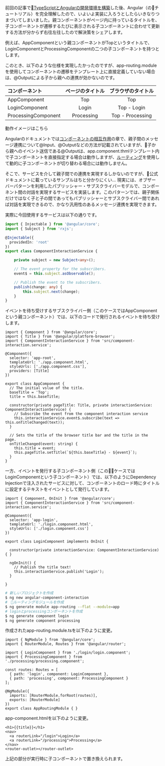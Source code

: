 
前回の記事で[TypeScriptとAngularの開発環境を構築](https://qiita.com/narista/items/500a4afd0bad8620461f)した後、Angular（のチュートリアル）を完全理解したので、いよいよ実装に入ろうとしたらいきなりつまづいてしまいました。親コンポーネントがページ内に持っているタイトルを、子コンポーネントが遷移するたびに表示される子コンポーネントに合わせて更新する方法が分からず右往左往したので解決策をシェアします。

例えば、AppComponentという親コンポーネントがTopというタイトルで、LoginComponentとProcessingComponentの二つの子コンポーネントを持つとします。

このとき、以下のような仕様を実現したかったのですが、app-routing.moduleを使用してコンポーネントの遷移をテンプレート上に直接定義していない場合は、@Outputによる子から親への連携が効かないのです。

| コンポーネント | ページのタイトル | ブラウザのタイトル |
|:-------------|:-------------:|:---------------:|
| AppComponent | Top | Top |
| LoginComponent | Login | Top - Login |
| ProcessingComponent| Processing | Top - Processing |

動作イメージはこちら


Angularのドキュメントでは[コンポーネントの相互作用](https://angular.jp/guide/component-interaction)の章で、親子間のメッセージ連携について@Input、@Outputなどの方法が記載されていますが、子から親へのイベント送信である@Outputは、app.component.thmlテンプレート内で子コンポーネントを直接指定する場合は動作しますが、[ルーティング](https://angular.jp/tutorial/toh-pt5)を使用して動的に子コンポーネントが切り替わる場合には動作しません。

そこで、サービスを介して親子間での連携を実現するしかないのですが、公式ドキュメントに載っているサンプルはちと分かりにくい… 現実には、オブザーバーパターンを利用したパブリッシャー・サブスクライバーモデルで、コンポーネント間の対話を実現するサービスを実装します。このパターンでは、親子関係だけではなく子と子の間であってもパブリッシャーとサブスクライバー間であれば対話を実現できるので、かなり汎用性のあるメッセージ連携を実現できます。

実際に今回使用するサービスは以下の通りです。

```TypeScript:component-interaction.service.ts
import { Injectable } from '@angular/core';
import { Subject } from 'rxjs';

@Injectable({
  providedIn: 'root'
})
export class ComponentInteractionService {

    private subject = new Subject<any>();

    // The event property for the subscribers.
    event$ = this.subject.asObservable();

    // Publish the event to the subscribers.
    publish(change: any) {
        this.subject.next(change);
    }
}
```

イベントを待ち受けするサブスクライバー側（このケースではAppComponentという親コンポーネント）では、以下のコードで発行されるイベントを待ち受けします。

```TypeScript: app.component.ts
import { Component } from '@angular/core';
import { Title } from '@angular/platform-browser';
import { ComponentInteractionService } from 'src/component-interaction.service';

@Component({
  selector: 'app-root',
  templateUrl: './app.component.html',
  styleUrls: ['./app.component.css'],
  providers: [Title]
})

export class AppComponent {
  // The initial vslue of the title.
  baseTitle = 'Top';
  title = this.baseTitle;

  constructor(private pageTitle: Title, private interactionService: ComponentInteractionService) {
    // Subscribe the event from the component interaction service
    this.interactionService.event$.subscribe(text => this.onTitleChanged(text));
  }

  // Sets the title of the browser title bar and the title in the page.
  onTitleChanged(event: string) {
    this.title = event;
    this.pageTitle.setTitle(`${this.baseTitle} - ${event}`);
  }
}
```

一方、イベントを発行する子コンポーネント側（このケースではLoginComponentという子コンポーネント）では、以下のようにDependency Injectionで注入されたサービスに対して、コンポーネントのロード時にタイトルに設定するテキストをイベントとして発行しています。

```TypeScript: login.component.ts
import { Component, OnInit } from '@angular/core';
import { ComponentInteractionService } from 'src/component-interaction.service';

@Component({
  selector: 'app-login',
  templateUrl: './login.component.html',
  styleUrls: ['./login.component.css']
})

export class LoginComponent implements OnInit {

  constructor(private interactionService: ComponentInteractionService) { }

  ngOnInit() {
    // Publish the title text!
    this.interactionService.publish('Login');
  }

}
```

```bash
# 新しいプロジェクトを作成
$ ng new angular-component-interaction
#　ルーティングモジュールを作成
$ ng generate module app-routing --flat --module=app
# loginとprocessingコンポーネントを作成
$ ng generate component login
$ ng generate component processing
```

作成されたapp-routing.module.tsを以下のように変更。

```TypeScript: app-routing.module.ts
import { NgModule } from '@angular/core';
import { RouterModule, Routes } from '@angular/router';

import { LoginComponent } from './login/login.component';
import { ProcessingComponent } from './processing/processing.component';

const routes: Routes = [
  { path: 'login', component: LoginComponent },
  { path: 'processing', component: ProcessingComponent }
];

@NgModule({
  imports: [RouterModule.forRoot(routes)],
  exports: [RouterModule]
})
export class AppRoutingModule { }
```

app-component.htmlを以下のように変更。

```html: app-component.html
<h1>{{title}}</h1>
<nav>
  <a routerLink="/login">Login</a>
  <a routerLink="/processing">Processing</a>
</nav>
<router-outlet></router-outlet>
```

上記の<router-outlet>部分が実行時に子コンポーネントで置き換えられます。

